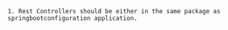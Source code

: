 

``1. Rest Controllers should be either in the same package as springbootconfiguration application.``